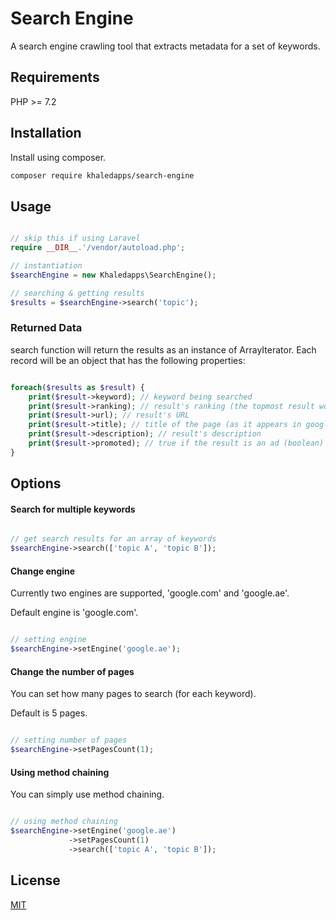 # Search Engine

A search engine crawling tool that extracts metadata for a set of keywords.

## Requirements
PHP >= 7.2

## Installation

Install using composer.

```bash
composer require khaledapps/search-engine
```

## Usage

```php

// skip this if using Laravel
require __DIR__.'/vendor/autoload.php';

// instantiation
$searchEngine = new Khaledapps\SearchEngine();

// searching & getting results
$results = $searchEngine->search('topic');

```

### Returned Data
search function will return the results as an instance of ArrayIterator.
Each record will be an object that has the following properties:

```php

foreach($results as $result) {
    print($result->keyword); // keyword being searched
    print($result->ranking); // result's ranking (the topmost result would be 0)
    print($result->url); // result's URL
    print($result->title); // title of the page (as it appears in google search)
    print($result->description); // result's description
    print($result->promoted); // true if the result is an ad (boolean)
}

```

## Options

#### Search for multiple keywords

```php

// get search results for an array of keywords
$searchEngine->search(['topic A', 'topic B']);

```

#### Change engine

Currently two engines are supported, 'google.com' and 'google.ae'.

Default engine is 'google.com'.

```php

// setting engine
$searchEngine->setEngine('google.ae');

```

#### Change the number of pages

You can set how many pages to search (for each keyword).

Default is 5 pages.

```php

// setting number of pages
$searchEngine->setPagesCount(1);

```

#### Using method chaining

You can simply use method chaining.

```php

// using method chaining
$searchEngine->setEngine('google.ae')
             ->setPagesCount(1)
             ->search(['topic A', 'topic B']);


```

## License
[MIT](https://choosealicense.com/licenses/mit/)